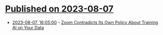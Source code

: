 # [Published on 2023-08-07](index.md)

* [2023-08-07, 16:05:00](https://yro.slashdot.org/story/23/08/07/1551234/zoom-contradicts-its-own-policy-about-training-ai-on-your-data?utm_source=rss1.0mainlinkanon&utm_medium=feed) - [Zoom Contradicts Its Own Policy About Training AI on Your Data](https://yro.slashdot.org/story/23/08/07/1551234/zoom-contradicts-its-own-policy-about-training-ai-on-your-data?utm_source=rss1.0mainlinkanon&utm_medium=feed)
